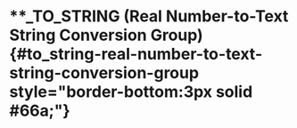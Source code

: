 # \*\*\_TO_STRING (Real Number-to-Text String Conversion Group) {#to_string-real-number-to-text-string-conversion-group style="border-bottom:3px solid #66a;"}
